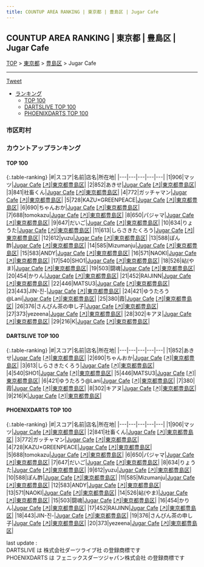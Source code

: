 ```yaml
---
title: COUNTUP AREA RANKING | 東京都 | 豊島区 | Jugar Cafe
---
```

## COUNTUP AREA RANKING | 東京都 | 豊島区 | Jugar Cafe

[TOP](/darts/rank/) > [東京都](/darts/rank/東京都/) > [豊島区](/darts/rank/東京都/豊島区/) > Jugar Cafe

___

<a href="https://twitter.com/share?ref_src=twsrc%5Etfw" data-text="COUNTUP AREA RANKING | 東京都豊島区Jugar Cafe" class="twitter-share-button" data-hashtags="DARTSLIVE,PHOENIXDARTS,darts,ダーツ" data-show-count="false">Tweet</a>

* [ランキング](#カウントアップランキング)
    * [TOP 100](#top-100)
    * [DARTSLIVE TOP 100](#dartslive-top-100)
    * [PHOENIXDARTS TOP 100](#phoenixdarts-top-100)

### 市区町村

<ul>

</ul>

### カウントアップランキング

#### TOP 100



{:.table-ranking}
|#|スコア|名前|店名|所在地|
|---|---|---|---|---|
|1|906|<span class="rank-name-pd">マッツ</span>|<a href="/darts/rank/shops/52358.html">Jugar Cafe</a> <a href="https://vs.phoenixdarts.com/jp/shop/shopDetailInfo/s_52358?s_seq=52358">[↗]</a>|<a href="/darts/rank/東京都/豊島区">東京都豊島区</a>|
|2|852|<span class="rank-name-dl">あきせ</span>|<a href="/darts/rank/shops/d7dd531aefc1f94c0d9b047a20a7ba1e.html">Jugar Cafe</a> <a href="https://search.dartslive.com/jp/shop/d7dd531aefc1f94c0d9b047a20a7ba1e">[↗]</a>|<a href="/darts/rank/東京都/豊島区">東京都豊島区</a>|
|3|841|<span class="rank-name-pd">社畜くん</span>|<a href="/darts/rank/shops/52358.html">Jugar Cafe</a> <a href="https://vs.phoenixdarts.com/jp/shop/shopDetailInfo/s_52358?s_seq=52358">[↗]</a>|<a href="/darts/rank/東京都/豊島区">東京都豊島区</a>|
|4|772|<span class="rank-name-pd">ガッチャマン</span>|<a href="/darts/rank/shops/52358.html">Jugar Cafe</a> <a href="https://vs.phoenixdarts.com/jp/shop/shopDetailInfo/s_52358?s_seq=52358">[↗]</a>|<a href="/darts/rank/東京都/豊島区">東京都豊島区</a>|
|5|728|<span class="rank-name-pd">KAZU×GREENPEACE</span>|<a href="/darts/rank/shops/52358.html">Jugar Cafe</a> <a href="https://vs.phoenixdarts.com/jp/shop/shopDetailInfo/s_52358?s_seq=52358">[↗]</a>|<a href="/darts/rank/東京都/豊島区">東京都豊島区</a>|
|6|690|<span class="rank-name-dl">ちゃんおか</span>|<a href="/darts/rank/shops/d7dd531aefc1f94c0d9b047a20a7ba1e.html">Jugar Cafe</a> <a href="https://search.dartslive.com/jp/shop/d7dd531aefc1f94c0d9b047a20a7ba1e">[↗]</a>|<a href="/darts/rank/東京都/豊島区">東京都豊島区</a>|
|7|688|<span class="rank-name-pd">tomokazu</span>|<a href="/darts/rank/shops/52358.html">Jugar Cafe</a> <a href="https://vs.phoenixdarts.com/jp/shop/shopDetailInfo/s_52358?s_seq=52358">[↗]</a>|<a href="/darts/rank/東京都/豊島区">東京都豊島区</a>|
|8|650|<span class="rank-name-pd">パジャマ</span>|<a href="/darts/rank/shops/52358.html">Jugar Cafe</a> <a href="https://vs.phoenixdarts.com/jp/shop/shopDetailInfo/s_52358?s_seq=52358">[↗]</a>|<a href="/darts/rank/東京都/豊島区">東京都豊島区</a>|
|9|647|<span class="rank-name-pd">だいご</span>|<a href="/darts/rank/shops/52358.html">Jugar Cafe</a> <a href="https://vs.phoenixdarts.com/jp/shop/shopDetailInfo/s_52358?s_seq=52358">[↗]</a>|<a href="/darts/rank/東京都/豊島区">東京都豊島区</a>|
|10|634|<span class="rank-name-pd">りょうた</span>|<a href="/darts/rank/shops/52358.html">Jugar Cafe</a> <a href="https://vs.phoenixdarts.com/jp/shop/shopDetailInfo/s_52358?s_seq=52358">[↗]</a>|<a href="/darts/rank/東京都/豊島区">東京都豊島区</a>|
|11|613|<span class="rank-name-dl">しらさきたくろう</span>|<a href="/darts/rank/shops/d7dd531aefc1f94c0d9b047a20a7ba1e.html">Jugar Cafe</a> <a href="https://search.dartslive.com/jp/shop/d7dd531aefc1f94c0d9b047a20a7ba1e">[↗]</a>|<a href="/darts/rank/東京都/豊島区">東京都豊島区</a>|
|12|612|<span class="rank-name-pd">yuzu</span>|<a href="/darts/rank/shops/52358.html">Jugar Cafe</a> <a href="https://vs.phoenixdarts.com/jp/shop/shopDetailInfo/s_52358?s_seq=52358">[↗]</a>|<a href="/darts/rank/東京都/豊島区">東京都豊島区</a>|
|13|588|<span class="rank-name-pd">ぽん酢</span>|<a href="/darts/rank/shops/52358.html">Jugar Cafe</a> <a href="https://vs.phoenixdarts.com/jp/shop/shopDetailInfo/s_52358?s_seq=52358">[↗]</a>|<a href="/darts/rank/東京都/豊島区">東京都豊島区</a>|
|14|585|<span class="rank-name-pd">Mizumanju</span>|<a href="/darts/rank/shops/52358.html">Jugar Cafe</a> <a href="https://vs.phoenixdarts.com/jp/shop/shopDetailInfo/s_52358?s_seq=52358">[↗]</a>|<a href="/darts/rank/東京都/豊島区">東京都豊島区</a>|
|15|583|<span class="rank-name-pd">ANDY</span>|<a href="/darts/rank/shops/52358.html">Jugar Cafe</a> <a href="https://vs.phoenixdarts.com/jp/shop/shopDetailInfo/s_52358?s_seq=52358">[↗]</a>|<a href="/darts/rank/東京都/豊島区">東京都豊島区</a>|
|16|571|<span class="rank-name-pd">NAOKI</span>|<a href="/darts/rank/shops/52358.html">Jugar Cafe</a> <a href="https://vs.phoenixdarts.com/jp/shop/shopDetailInfo/s_52358?s_seq=52358">[↗]</a>|<a href="/darts/rank/東京都/豊島区">東京都豊島区</a>|
|17|540|<span class="rank-name-dl">SHO1</span>|<a href="/darts/rank/shops/d7dd531aefc1f94c0d9b047a20a7ba1e.html">Jugar Cafe</a> <a href="https://search.dartslive.com/jp/shop/d7dd531aefc1f94c0d9b047a20a7ba1e">[↗]</a>|<a href="/darts/rank/東京都/豊島区">東京都豊島区</a>|
|18|526|<span class="rank-name-pd">岾(やま)</span>|<a href="/darts/rank/shops/52358.html">Jugar Cafe</a> <a href="https://vs.phoenixdarts.com/jp/shop/shopDetailInfo/s_52358?s_seq=52358">[↗]</a>|<a href="/darts/rank/東京都/豊島区">東京都豊島区</a>|
|19|503|<span class="rank-name-pd">闘魂</span>|<a href="/darts/rank/shops/52358.html">Jugar Cafe</a> <a href="https://vs.phoenixdarts.com/jp/shop/shopDetailInfo/s_52358?s_seq=52358">[↗]</a>|<a href="/darts/rank/東京都/豊島区">東京都豊島区</a>|
|20|454|<span class="rank-name-pd">かりん</span>|<a href="/darts/rank/shops/52358.html">Jugar Cafe</a> <a href="https://vs.phoenixdarts.com/jp/shop/shopDetailInfo/s_52358?s_seq=52358">[↗]</a>|<a href="/darts/rank/東京都/豊島区">東京都豊島区</a>|
|21|452|<span class="rank-name-pd">RAIJINN</span>|<a href="/darts/rank/shops/52358.html">Jugar Cafe</a> <a href="https://vs.phoenixdarts.com/jp/shop/shopDetailInfo/s_52358?s_seq=52358">[↗]</a>|<a href="/darts/rank/東京都/豊島区">東京都豊島区</a>|
|22|446|<span class="rank-name-dl">MATSU3</span>|<a href="/darts/rank/shops/d7dd531aefc1f94c0d9b047a20a7ba1e.html">Jugar Cafe</a> <a href="https://search.dartslive.com/jp/shop/d7dd531aefc1f94c0d9b047a20a7ba1e">[↗]</a>|<a href="/darts/rank/東京都/豊島区">東京都豊島区</a>|
|23|443|<span class="rank-name-pd">JIN-진-</span>|<a href="/darts/rank/shops/52358.html">Jugar Cafe</a> <a href="https://vs.phoenixdarts.com/jp/shop/shopDetailInfo/s_52358?s_seq=52358">[↗]</a>|<a href="/darts/rank/東京都/豊島区">東京都豊島区</a>|
|24|421|<span class="rank-name-dl">ゆうたろう@Lani</span>|<a href="/darts/rank/shops/d7dd531aefc1f94c0d9b047a20a7ba1e.html">Jugar Cafe</a> <a href="https://search.dartslive.com/jp/shop/d7dd531aefc1f94c0d9b047a20a7ba1e">[↗]</a>|<a href="/darts/rank/東京都/豊島区">東京都豊島区</a>|
|25|380|<span class="rank-name-dl">霞</span>|<a href="/darts/rank/shops/d7dd531aefc1f94c0d9b047a20a7ba1e.html">Jugar Cafe</a> <a href="https://search.dartslive.com/jp/shop/d7dd531aefc1f94c0d9b047a20a7ba1e">[↗]</a>|<a href="/darts/rank/東京都/豊島区">東京都豊島区</a>|
|26|376|<span class="rank-name-pd">さんぴん茶の申し子</span>|<a href="/darts/rank/shops/52358.html">Jugar Cafe</a> <a href="https://vs.phoenixdarts.com/jp/shop/shopDetailInfo/s_52358?s_seq=52358">[↗]</a>|<a href="/darts/rank/東京都/豊島区">東京都豊島区</a>|
|27|373|<span class="rank-name-pd">yezeena</span>|<a href="/darts/rank/shops/52358.html">Jugar Cafe</a> <a href="https://vs.phoenixdarts.com/jp/shop/shopDetailInfo/s_52358?s_seq=52358">[↗]</a>|<a href="/darts/rank/東京都/豊島区">東京都豊島区</a>|
|28|302|<span class="rank-name-dl">キアヌ</span>|<a href="/darts/rank/shops/d7dd531aefc1f94c0d9b047a20a7ba1e.html">Jugar Cafe</a> <a href="https://search.dartslive.com/jp/shop/d7dd531aefc1f94c0d9b047a20a7ba1e">[↗]</a>|<a href="/darts/rank/東京都/豊島区">東京都豊島区</a>|
|29|216|<span class="rank-name-dl">K</span>|<a href="/darts/rank/shops/d7dd531aefc1f94c0d9b047a20a7ba1e.html">Jugar Cafe</a> <a href="https://search.dartslive.com/jp/shop/d7dd531aefc1f94c0d9b047a20a7ba1e">[↗]</a>|<a href="/darts/rank/東京都/豊島区">東京都豊島区</a>|


#### DARTSLIVE TOP 100



{:.table-ranking}
|#|スコア|名前|店名|所在地|
|---|---|---|---|---|
|1|852|<span class="rank-name-dl">あきせ</span>|<a href="/darts/rank/shops/d7dd531aefc1f94c0d9b047a20a7ba1e.html">Jugar Cafe</a> <a href="https://search.dartslive.com/jp/shop/d7dd531aefc1f94c0d9b047a20a7ba1e">[↗]</a>|<a href="/darts/rank/東京都/豊島区">東京都豊島区</a>|
|2|690|<span class="rank-name-dl">ちゃんおか</span>|<a href="/darts/rank/shops/d7dd531aefc1f94c0d9b047a20a7ba1e.html">Jugar Cafe</a> <a href="https://search.dartslive.com/jp/shop/d7dd531aefc1f94c0d9b047a20a7ba1e">[↗]</a>|<a href="/darts/rank/東京都/豊島区">東京都豊島区</a>|
|3|613|<span class="rank-name-dl">しらさきたくろう</span>|<a href="/darts/rank/shops/d7dd531aefc1f94c0d9b047a20a7ba1e.html">Jugar Cafe</a> <a href="https://search.dartslive.com/jp/shop/d7dd531aefc1f94c0d9b047a20a7ba1e">[↗]</a>|<a href="/darts/rank/東京都/豊島区">東京都豊島区</a>|
|4|540|<span class="rank-name-dl">SHO1</span>|<a href="/darts/rank/shops/d7dd531aefc1f94c0d9b047a20a7ba1e.html">Jugar Cafe</a> <a href="https://search.dartslive.com/jp/shop/d7dd531aefc1f94c0d9b047a20a7ba1e">[↗]</a>|<a href="/darts/rank/東京都/豊島区">東京都豊島区</a>|
|5|446|<span class="rank-name-dl">MATSU3</span>|<a href="/darts/rank/shops/d7dd531aefc1f94c0d9b047a20a7ba1e.html">Jugar Cafe</a> <a href="https://search.dartslive.com/jp/shop/d7dd531aefc1f94c0d9b047a20a7ba1e">[↗]</a>|<a href="/darts/rank/東京都/豊島区">東京都豊島区</a>|
|6|421|<span class="rank-name-dl">ゆうたろう@Lani</span>|<a href="/darts/rank/shops/d7dd531aefc1f94c0d9b047a20a7ba1e.html">Jugar Cafe</a> <a href="https://search.dartslive.com/jp/shop/d7dd531aefc1f94c0d9b047a20a7ba1e">[↗]</a>|<a href="/darts/rank/東京都/豊島区">東京都豊島区</a>|
|7|380|<span class="rank-name-dl">霞</span>|<a href="/darts/rank/shops/d7dd531aefc1f94c0d9b047a20a7ba1e.html">Jugar Cafe</a> <a href="https://search.dartslive.com/jp/shop/d7dd531aefc1f94c0d9b047a20a7ba1e">[↗]</a>|<a href="/darts/rank/東京都/豊島区">東京都豊島区</a>|
|8|302|<span class="rank-name-dl">キアヌ</span>|<a href="/darts/rank/shops/d7dd531aefc1f94c0d9b047a20a7ba1e.html">Jugar Cafe</a> <a href="https://search.dartslive.com/jp/shop/d7dd531aefc1f94c0d9b047a20a7ba1e">[↗]</a>|<a href="/darts/rank/東京都/豊島区">東京都豊島区</a>|
|9|216|<span class="rank-name-dl">K</span>|<a href="/darts/rank/shops/d7dd531aefc1f94c0d9b047a20a7ba1e.html">Jugar Cafe</a> <a href="https://search.dartslive.com/jp/shop/d7dd531aefc1f94c0d9b047a20a7ba1e">[↗]</a>|<a href="/darts/rank/東京都/豊島区">東京都豊島区</a>|


#### PHOENIXDARTS TOP 100



{:.table-ranking}
|#|スコア|名前|店名|所在地|
|---|---|---|---|---|
|1|906|<span class="rank-name-pd">マッツ</span>|<a href="/darts/rank/shops/52358.html">Jugar Cafe</a> <a href="https://vs.phoenixdarts.com/jp/shop/shopDetailInfo/s_52358?s_seq=52358">[↗]</a>|<a href="/darts/rank/東京都/豊島区">東京都豊島区</a>|
|2|841|<span class="rank-name-pd">社畜くん</span>|<a href="/darts/rank/shops/52358.html">Jugar Cafe</a> <a href="https://vs.phoenixdarts.com/jp/shop/shopDetailInfo/s_52358?s_seq=52358">[↗]</a>|<a href="/darts/rank/東京都/豊島区">東京都豊島区</a>|
|3|772|<span class="rank-name-pd">ガッチャマン</span>|<a href="/darts/rank/shops/52358.html">Jugar Cafe</a> <a href="https://vs.phoenixdarts.com/jp/shop/shopDetailInfo/s_52358?s_seq=52358">[↗]</a>|<a href="/darts/rank/東京都/豊島区">東京都豊島区</a>|
|4|728|<span class="rank-name-pd">KAZU×GREENPEACE</span>|<a href="/darts/rank/shops/52358.html">Jugar Cafe</a> <a href="https://vs.phoenixdarts.com/jp/shop/shopDetailInfo/s_52358?s_seq=52358">[↗]</a>|<a href="/darts/rank/東京都/豊島区">東京都豊島区</a>|
|5|688|<span class="rank-name-pd">tomokazu</span>|<a href="/darts/rank/shops/52358.html">Jugar Cafe</a> <a href="https://vs.phoenixdarts.com/jp/shop/shopDetailInfo/s_52358?s_seq=52358">[↗]</a>|<a href="/darts/rank/東京都/豊島区">東京都豊島区</a>|
|6|650|<span class="rank-name-pd">パジャマ</span>|<a href="/darts/rank/shops/52358.html">Jugar Cafe</a> <a href="https://vs.phoenixdarts.com/jp/shop/shopDetailInfo/s_52358?s_seq=52358">[↗]</a>|<a href="/darts/rank/東京都/豊島区">東京都豊島区</a>|
|7|647|<span class="rank-name-pd">だいご</span>|<a href="/darts/rank/shops/52358.html">Jugar Cafe</a> <a href="https://vs.phoenixdarts.com/jp/shop/shopDetailInfo/s_52358?s_seq=52358">[↗]</a>|<a href="/darts/rank/東京都/豊島区">東京都豊島区</a>|
|8|634|<span class="rank-name-pd">りょうた</span>|<a href="/darts/rank/shops/52358.html">Jugar Cafe</a> <a href="https://vs.phoenixdarts.com/jp/shop/shopDetailInfo/s_52358?s_seq=52358">[↗]</a>|<a href="/darts/rank/東京都/豊島区">東京都豊島区</a>|
|9|612|<span class="rank-name-pd">yuzu</span>|<a href="/darts/rank/shops/52358.html">Jugar Cafe</a> <a href="https://vs.phoenixdarts.com/jp/shop/shopDetailInfo/s_52358?s_seq=52358">[↗]</a>|<a href="/darts/rank/東京都/豊島区">東京都豊島区</a>|
|10|588|<span class="rank-name-pd">ぽん酢</span>|<a href="/darts/rank/shops/52358.html">Jugar Cafe</a> <a href="https://vs.phoenixdarts.com/jp/shop/shopDetailInfo/s_52358?s_seq=52358">[↗]</a>|<a href="/darts/rank/東京都/豊島区">東京都豊島区</a>|
|11|585|<span class="rank-name-pd">Mizumanju</span>|<a href="/darts/rank/shops/52358.html">Jugar Cafe</a> <a href="https://vs.phoenixdarts.com/jp/shop/shopDetailInfo/s_52358?s_seq=52358">[↗]</a>|<a href="/darts/rank/東京都/豊島区">東京都豊島区</a>|
|12|583|<span class="rank-name-pd">ANDY</span>|<a href="/darts/rank/shops/52358.html">Jugar Cafe</a> <a href="https://vs.phoenixdarts.com/jp/shop/shopDetailInfo/s_52358?s_seq=52358">[↗]</a>|<a href="/darts/rank/東京都/豊島区">東京都豊島区</a>|
|13|571|<span class="rank-name-pd">NAOKI</span>|<a href="/darts/rank/shops/52358.html">Jugar Cafe</a> <a href="https://vs.phoenixdarts.com/jp/shop/shopDetailInfo/s_52358?s_seq=52358">[↗]</a>|<a href="/darts/rank/東京都/豊島区">東京都豊島区</a>|
|14|526|<span class="rank-name-pd">岾(やま)</span>|<a href="/darts/rank/shops/52358.html">Jugar Cafe</a> <a href="https://vs.phoenixdarts.com/jp/shop/shopDetailInfo/s_52358?s_seq=52358">[↗]</a>|<a href="/darts/rank/東京都/豊島区">東京都豊島区</a>|
|15|503|<span class="rank-name-pd">闘魂</span>|<a href="/darts/rank/shops/52358.html">Jugar Cafe</a> <a href="https://vs.phoenixdarts.com/jp/shop/shopDetailInfo/s_52358?s_seq=52358">[↗]</a>|<a href="/darts/rank/東京都/豊島区">東京都豊島区</a>|
|16|454|<span class="rank-name-pd">かりん</span>|<a href="/darts/rank/shops/52358.html">Jugar Cafe</a> <a href="https://vs.phoenixdarts.com/jp/shop/shopDetailInfo/s_52358?s_seq=52358">[↗]</a>|<a href="/darts/rank/東京都/豊島区">東京都豊島区</a>|
|17|452|<span class="rank-name-pd">RAIJINN</span>|<a href="/darts/rank/shops/52358.html">Jugar Cafe</a> <a href="https://vs.phoenixdarts.com/jp/shop/shopDetailInfo/s_52358?s_seq=52358">[↗]</a>|<a href="/darts/rank/東京都/豊島区">東京都豊島区</a>|
|18|443|<span class="rank-name-pd">JIN-진-</span>|<a href="/darts/rank/shops/52358.html">Jugar Cafe</a> <a href="https://vs.phoenixdarts.com/jp/shop/shopDetailInfo/s_52358?s_seq=52358">[↗]</a>|<a href="/darts/rank/東京都/豊島区">東京都豊島区</a>|
|19|376|<span class="rank-name-pd">さんぴん茶の申し子</span>|<a href="/darts/rank/shops/52358.html">Jugar Cafe</a> <a href="https://vs.phoenixdarts.com/jp/shop/shopDetailInfo/s_52358?s_seq=52358">[↗]</a>|<a href="/darts/rank/東京都/豊島区">東京都豊島区</a>|
|20|373|<span class="rank-name-pd">yezeena</span>|<a href="/darts/rank/shops/52358.html">Jugar Cafe</a> <a href="https://vs.phoenixdarts.com/jp/shop/shopDetailInfo/s_52358?s_seq=52358">[↗]</a>|<a href="/darts/rank/東京都/豊島区">東京都豊島区</a>|


<div class="footer border-top border-gray-light mt-5 pt-3 text-right text-gray">
    last update : <span style="font-weight: italic" id="foot_last_modified"></span><br />
    DARTSLIVE は 株式会社ダーツライブ社 の登録商標です<br />
    PHOENIXDARTS は フェニックスダーツジャパン株式会社 の登録商標です<br />
</div>

<script src="https://cdnjs.cloudflare.com/ajax/libs/jquery.tablesorter/2.31.3/js/jquery.tablesorter.min.js" integrity="sha512-qzgd5cYSZcosqpzpn7zF2ZId8f/8CHmFKZ8j7mU4OUXTNRd5g+ZHBPsgKEwoqxCtdQvExE5LprwwPAgoicguNg==" crossorigin="anonymous" referrerpolicy="no-referrer"></script>
<link rel="stylesheet" href="https://cdnjs.cloudflare.com/ajax/libs/jquery.tablesorter/2.31.3/css/theme.default.min.css" integrity="sha512-wghhOJkjQX0Lh3NSWvNKeZ0ZpNn+SPVXX1Qyc9OCaogADktxrBiBdKGDoqVUOyhStvMBmJQ8ZdMHiR3wuEq8+w==" crossorigin="anonymous" referrerpolicy="no-referrer" />
<script>
$(function() {
    $(".table-ranking").tablesorter({sortList:[[0, 0]]});
    $("#foot_last_modified").text(formatDate(new Date(document.lastModified), 'yyyy-MM-dd HH:mm:ss'));
});
</script>

<script async src="https://platform.twitter.com/widgets.js" charset="utf-8"></script>